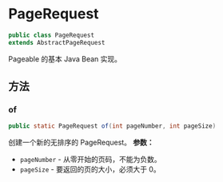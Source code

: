 # PageRequest

```java
public class PageRequest
extends AbstractPageRequest
```

Pageable 的基本 Java Bean 实现。

## 方法

### of

```java
public static PageRequest of(int pageNumber, int pageSize)
```

创建一个新的无排序的 PageRequest。
**参数：**

- `pageNumber` - 从零开始的页码，不能为负数。
- `pageSize` - 要返回的页的大小，必须大于 0。